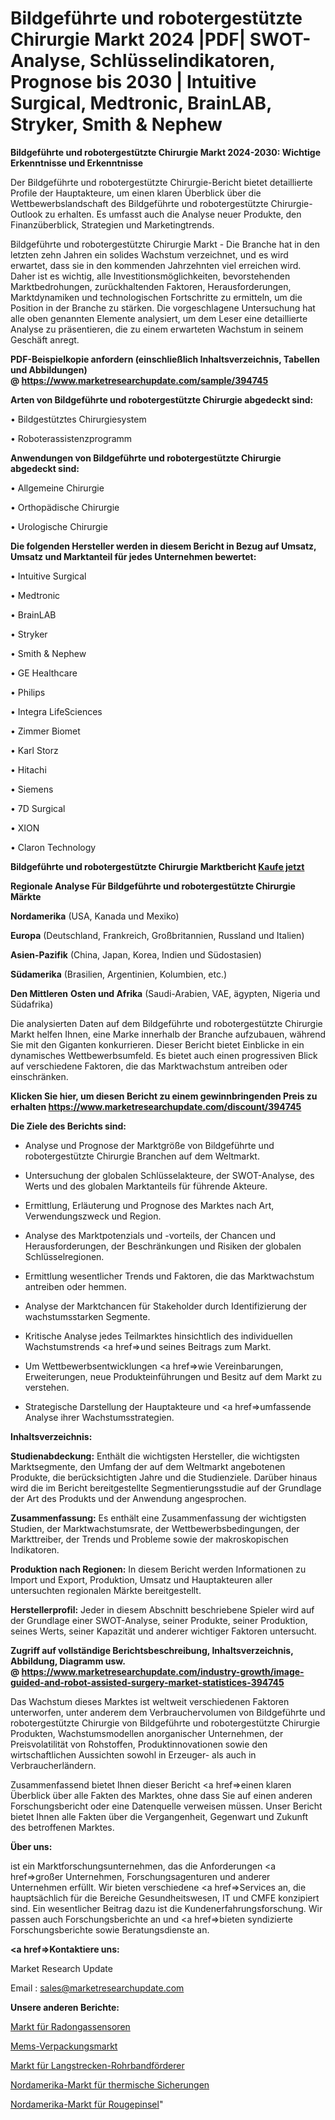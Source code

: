# Bildgeführte und robotergestützte Chirurgie Markt 2024 |PDF| SWOT-Analyse, Schlüsselindikatoren, Prognose bis 2030 | Intuitive Surgical, Medtronic, BrainLAB, Stryker, Smith & Nephew

<strong>Bildgeführte und robotergestützte Chirurgie Markt 2024-2030: Wichtige Erkenntnisse und Erkenntnisse</strong>

Der Bildgeführte und robotergestützte Chirurgie-Bericht bietet detaillierte Profile der Hauptakteure, um einen klaren Überblick über die Wettbewerbslandschaft des Bildgeführte und robotergestützte Chirurgie-Outlook zu erhalten. Es umfasst auch die Analyse neuer Produkte, den Finanzüberblick, Strategien und Marketingtrends.

Bildgeführte und robotergestützte Chirurgie Markt - Die Branche hat in den letzten zehn Jahren ein solides Wachstum verzeichnet, und es wird erwartet, dass sie in den kommenden Jahrzehnten viel erreichen wird. Daher ist es wichtig, alle Investitionsmöglichkeiten, bevorstehenden Marktbedrohungen, zurückhaltenden Faktoren, Herausforderungen, Marktdynamiken und technologischen Fortschritte zu ermitteln, um die Position in der Branche zu stärken. Die vorgeschlagene Untersuchung hat alle oben genannten Elemente analysiert, um dem Leser eine detaillierte Analyse zu präsentieren, die zu einem erwarteten Wachstum in seinem Geschäft anregt.

<strong><b>PDF-Beispielkopie anfordern (einschließlich Inhaltsverzeichnis, Tabellen und Abbildungen) @ </b></strong><strong><a href=https://www.marketresearchupdate.com/sample/394745><strong>https://www.marketresearchupdate.com/sample/394745</u></a></strong></strong>

<strong>Arten von Bildgeführte und robotergestützte Chirurgie abgedeckt sind:</strong>

• Bildgestütztes Chirurgiesystem

• Roboterassistenzprogramm

<strong>Anwendungen von Bildgeführte und robotergestützte Chirurgie abgedeckt sind:</strong>

• Allgemeine Chirurgie

• Orthopädische Chirurgie

• Urologische Chirurgie

<strong>Die folgenden Hersteller werden in diesem Bericht in Bezug auf Umsatz, Umsatz und Marktanteil für jedes Unternehmen bewertet:</strong>

• Intuitive Surgical

• Medtronic

• BrainLAB

• Stryker

• Smith & Nephew

• GE Healthcare

• Philips

• Integra LifeSciences

• Zimmer Biomet

• Karl Storz

• Hitachi

• Siemens

• 7D Surgical

• XION

• Claron Technology

<strong>Bildgeführte und robotergestützte Chirurgie Marktbericht <a href=https://www.marketresearchupdate.com/buynow/394745>Kaufe jetzt</a></strong>

<strong>Regionale Analyse Für Bildgeführte und robotergestützte Chirurgie Märkte</strong>

<strong>Nordamerika</strong> (USA, Kanada und Mexiko)

<strong>Europa</strong> (Deutschland, Frankreich, Großbritannien, Russland und Italien)

<strong>Asien-Pazifik</strong> (China, Japan, Korea, Indien und Südostasien)

<strong>Südamerika</strong> (Brasilien, Argentinien, Kolumbien, etc.)

<strong>Den Mittleren</strong> <strong>Osten und Afrika</strong> (Saudi-Arabien, VAE, ägypten, Nigeria und Südafrika)

Die analysierten Daten auf dem Bildgeführte und robotergestützte Chirurgie Markt helfen Ihnen, eine Marke innerhalb der Branche aufzubauen, während Sie mit den Giganten konkurrieren. Dieser Bericht bietet Einblicke in ein dynamisches Wettbewerbsumfeld. Es bietet auch einen progressiven Blick auf verschiedene Faktoren, die das Marktwachstum antreiben oder einschränken.

<strong>Klicken Sie hier, um diesen Bericht zu einem gewinnbringenden Preis zu erhalten
</strong><strong><a href=https://www.marketresearchupdate.com/discount/394745>https://www.marketresearchupdate.com/discount/394745</b></u></strong></a>

<strong>Die Ziele des Berichts sind:</strong>

- Analyse und Prognose der Marktgröße von Bildgeführte und robotergestützte Chirurgie Branchen auf dem Weltmarkt.

- Untersuchung der globalen Schlüsselakteure, der SWOT-Analyse, des Werts und des globalen Marktanteils für führende Akteure.

- Ermittlung, Erläuterung und Prognose des Marktes nach Art, Verwendungszweck und Region.

- Analyse des Marktpotenzials und -vorteils, der Chancen und Herausforderungen, der Beschränkungen und Risiken der globalen Schlüsselregionen.

- Ermittlung wesentlicher Trends und Faktoren, die das Marktwachstum antreiben oder hemmen.

- Analyse der Marktchancen für Stakeholder durch Identifizierung der wachstumsstarken Segmente.

- Kritische Analyse jedes Teilmarktes hinsichtlich des individuellen Wachstumstrends <a href=>und</a> seines Beitrags zum Markt.

- Um Wettbewerbsentwicklungen <a href=>wie</a> Vereinbarungen, Erweiterungen, neue Produkteinführungen und Besitz auf dem Markt zu verstehen.

- Strategische Darstellung der Hauptakteure und <a href=>umfas</a>sende Analyse ihrer Wachstumsstrategien.

<strong>Inhaltsverzeichnis:</strong>

<strong>Studienabdeckung:</strong> Enthält die wichtigsten Hersteller, die wichtigsten Marktsegmente, den Umfang der auf dem Weltmarkt angebotenen Produkte, die berücksichtigten Jahre und die Studienziele. Darüber hinaus wird die im Bericht bereitgestellte Segmentierungsstudie auf der Grundlage der Art des Produkts und der Anwendung angesprochen.

<strong>Zusammenfassung:</strong> Es enthält eine Zusammenfassung der wichtigsten Studien, der Marktwachstumsrate, der Wettbewerbsbedingungen, der Markttreiber, der Trends und Probleme sowie der makroskopischen Indikatoren.

<strong>Produktion nach Regionen:</strong> In diesem Bericht werden Informationen zu Import und Export, Produktion, Umsatz und Hauptakteuren aller untersuchten regionalen Märkte bereitgestellt.

<strong>Herstellerprofil:</strong> Jeder in diesem Abschnitt beschriebene Spieler wird auf der Grundlage einer SWOT-Analyse, seiner Produkte, seiner Produktion, seines Werts, seiner Kapazität und anderer wichtiger Faktoren untersucht.

<strong><b>Zugriff auf vollständige Berichtsbeschreibung, Inhaltsverzeichnis, Abbildung, Diagramm usw. @ </b></strong><strong><a href=https://www.marketresearchupdate.com/industry-growth/image-guided-and-robot-assisted-surgery-market-statistices-394745>https://www.marketresearchupdate.com/industry-growth/image-guided-and-robot-assisted-surgery-market-statistices-394745</a></strong>

Das Wachstum dieses Marktes ist weltweit verschiedenen Faktoren unterworfen, unter anderem dem Verbrauchervolumen von Bildgeführte und robotergestützte Chirurgie von Bildgeführte und robotergestützte Chirurgie Produkten, Wachstumsmodellen anorganischer Unternehmen, der Preisvolatilität von Rohstoffen, Produktinnovationen sowie den wirtschaftlichen Aussichten sowohl in Erzeuger- als auch in Verbraucherländern.

Zusammenfassend bietet Ihnen dieser Bericht <a href=>einen</a> klaren Überblick über alle Fakten des Marktes, ohne dass Sie auf einen anderen Forschungsbericht oder eine Datenquelle verweisen müssen. Unser Bericht bietet Ihnen alle Fakten über die Vergangenheit, Gegenwart und Zukunft des betroffenen Marktes.

<strong>Über uns:</strong>

 ist ein Marktforschungsunternehmen, das die Anforderungen <a href=>großer</a> Unternehmen, Forschungsagenturen und anderer Unternehmen erfüllt. Wir bieten verschiedene <a href=>Services</a> an, die hauptsächlich für die Bereiche Gesundheitswesen, IT und CMFE konzipiert sind. Ein wesentlicher Beitrag dazu ist die Kundenerfahrungsforschung. Wir passen auch Forschungsberichte an und <a href=>bieten</a> syndizierte Forschungsberichte sowie Beratungsdienste an.

<strong><a href=>Kontaktiere uns:</a></strong>

Market Research Update

Email : sales@marketresearchupdate.com

<strong>Unsere anderen Berichte:</strong>

<a href=https://www.linkedin.com/pulse/radon-gas-sensors-market-witness-huge-growth>Markt für Radongassensoren</a>

<a href=https://www.linkedin.com/pulse/mems-packaging-market-size-industry-growth-factors>Mems-Verpackungsmarkt</a>

<a href=https://www.linkedin.com/pulse/long-distance-belt-pipe-conveyor-market-2023-analysis>Markt für Langstrecken-Rohrbandförderer</a>

<a href=https://www.linkedin.com/pulse/north-america-thermal-fuse-market-2023-pointing>Nordamerika-Markt für thermische Sicherungen</a>

<a href=https://www.linkedin.com/pulse/north-america-blush-brush-market-2023-2030-new-study-report>Nordamerika-Markt für Rougepinsel</a>"
